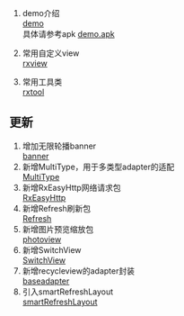 1. demo介绍  [demo](demo.md)  具体请参考apk [demo.apk](demo.apk)2. 常用自定义view  [rxview](rxview/rxview.md)3. 常用工具类  [rxtool](rxtool/rxtool.md)## 更新1. 增加无限轮播banner  [banner](Banner.md)  2. 新增MultiType，用于多类型adapter的适配  [MultiType](multitype/MultiType.md)  3. 新增RxEasyHttp网络请求包  [RxEasyHttp](rxeasyhttp/RxEasyHttp.md)  4. 新增Refresh刷新包  [Refresh](refresh/Refresh.md)  5. 新增图片预览缩放包  [photoview](photoview/photoview.md)  6. 新增SwitchView  [SwitchView](switchview/switchview.md)  7. 新增recycleview的adapter封装  [baseadapter](baseadapter/baseadapter.md)  8. 引入smartRefreshLayout  [smartRefreshLayout](smartRefresh.md)  